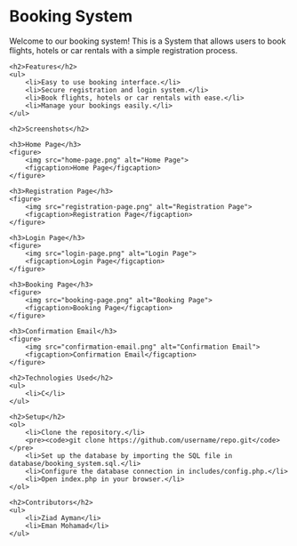<!DOCTYPE html>
<html>
<head>
	<meta charset="utf-8">
	<title>Booking System</title>
</head>
<body>
	<h1>Booking System</h1>
	<p>Welcome to our booking system! This is a System that allows users to book flights, hotels or car rentals with a simple registration process.</p>

	<h2>Features</h2>
	<ul>
		<li>Easy to use booking interface.</li>
		<li>Secure registration and login system.</li>
		<li>Book flights, hotels or car rentals with ease.</li>
		<li>Manage your bookings easily.</li>
	</ul>

	<h2>Screenshots</h2>

	<h3>Home Page</h3>
	<figure>
		<img src="home-page.png" alt="Home Page">
		<figcaption>Home Page</figcaption>
	</figure>

	<h3>Registration Page</h3>
	<figure>
		<img src="registration-page.png" alt="Registration Page">
		<figcaption>Registration Page</figcaption>
	</figure>

	<h3>Login Page</h3>
	<figure>
		<img src="login-page.png" alt="Login Page">
		<figcaption>Login Page</figcaption>
	</figure>

	<h3>Booking Page</h3>
	<figure>
		<img src="booking-page.png" alt="Booking Page">
		<figcaption>Booking Page</figcaption>
	</figure>

	<h3>Confirmation Email</h3>
	<figure>
		<img src="confirmation-email.png" alt="Confirmation Email">
		<figcaption>Confirmation Email</figcaption>
	</figure>

	<h2>Technologies Used</h2>
	<ul>
		<li>C</li>
	</ul>

	<h2>Setup</h2>
	<ol>
		<li>Clone the repository.</li>
		<pre><code>git clone https://github.com/username/repo.git</code></pre>
		<li>Set up the database by importing the SQL file in database/booking_system.sql.</li>
		<li>Configure the database connection in includes/config.php.</li>
		<li>Open index.php in your browser.</li>
	</ol>

	<h2>Contributors</h2>
	<ul>
		<li>Ziad Ayman</li>
		<li>Eman Mohamad</li>
	</ul>

</body>
</html>
